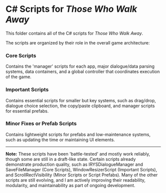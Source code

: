 # C# Scripts for *Those Who Walk Away*

This folder contains all of the C# scripts for *Those Who Walk Away*.

The scripts are organized by their role in the overall game architecture:

### **Core Scripts**
Contains the 'manager' scripts for each app, major dialogue/data parsing systems, data containers, and a global controller that coordinates execution of the game.

### **Important Scripts**
Contains essential scripts for smaller but key systems, such as drag/drop, dialogue choice selection, the copy/paste clipboard, and manager scripts for essential prefabs.

### **Minor Fixes or Prefab Scripts**
Contains lightweight scripts for prefabs and low-maintenance systems, such as updating the time or maintaining UI elements.

---

**Note:**
These scripts have been 'battle-tested' and mostly work reliably, though some are still in a draft-like state. Certain scripts already demonstrate production quality, such as IRYSDialogueManager and SaveFileManager (Core Scripts), WindowResizerScript (Important Scripts), and ScrollRectVisibility (Minor Scripts or Script Prefabs). Many of the other scripts are still evolving, and I am actively improving their readability, modularity, and maintainability as part of ongoing development.
